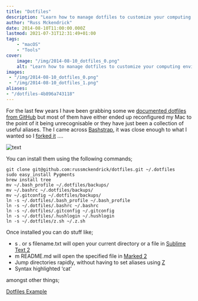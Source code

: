 ```yaml
---
title: "Dotfiles"
description: "Learn how to manage dotfiles to customize your computing environment using with pre-built collections and forking Bashstrap."
author: "Russ Mckendrick"
date: 2014-08-10T11:00:00.000Z
lastmod: 2021-07-31T12:31:49+01:00
tags:
    - "macOS"
    - "Tools"
cover:
    image: "/img/2014-08-10_dotfiles_0.png" 
    alt: "Learn how to manage dotfiles to customize your computing environment using with pre-built collections and forking Bashstrap."
images:
 - "/img/2014-08-10_dotfiles_0.png"
 - "/img/2014-08-10_dotfiles_1.png"
aliases:
- "/dotfiles-4b896a743118"
---
```


For the last few years I have been grabbing some we [documented dotfiles from GitHub](https://github.com/search?o=desc&q=dotfiles&ref=cmdform&s=stars&type=Repositories) but most of them have either ended up reconfigured my Mac to the point of it being unrecognisable or they have just been a collection of useful aliases. The I came across [Bashstrap](https://github.com/barryclark/bashstrap), it was close enough to what I wanted so I [forked it](https://github.com/russmckendrick/dotfiles) ….

![text](/img/2014-08-10_dotfiles_1.png)

You can install them using the following commands;

```
git clone git@github.com:russmckendrick/dotfiles.git ~/.dotfiles
sudo easy_install Pygments
brew install tree
mv ~/.bash_profile ~/.dotfiles/backups/
mv ~/.bashrc ~/.dotfiles/backups/
mv ~/.gitconfig ~/.dotfiles/backups/
ln -s ~/.dotfiles/.bash_profile ~/.bash_profile
ln -s ~/.dotfiles/.bashrc ~/.bashrc
ln -s ~/.dotfiles/.gitconfig ~/.gitconfig
ln -s ~/.dotfiles/.hushlogin ~/.hushlogin
ln -s ~/.dotfiles/z.sh ~/.z.sh
```

Once installed you can do stuff like;

- s . or s filename.txt will open your current directory or a file in [Sublime Text 2](http://www.sublimetext.com/2)
- m README.md will open the specified file in [Marked 2](http://marked2app.com/)
- Jump directories rapidly, without having to set aliases using [Z](https://github.com/rupa/z)
- Syntax highlighted ‘cat’

amongst other things;

[Dotfiles Example](https://asciinema.org/a/11378 "https://asciinema.org/a/11378")

